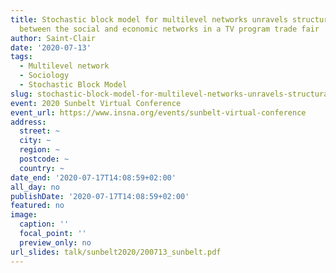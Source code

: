 ```yaml
---
title: Stochastic block model for multilevel networks unravels structural interdependence
  between the social and economic networks in a TV program trade fair
author: Saint-Clair
date: '2020-07-13'
tags:
  - Multilevel network
  - Sociology
  - Stochastic Block Model
slug: stochastic-block-model-for-multilevel-networks-unravels-structural-interdependence-between-the-social-and-economic-networks-in-a-tv-program-trade-fair
event: 2020 Sunbelt Virtual Conference
event_url: https://www.insna.org/events/sunbelt-virtual-conference
address:
  street: ~
  city: ~
  region: ~
  postcode: ~
  country: ~
date_end: '2020-07-17T14:08:59+02:00'
all_day: no
publishDate: '2020-07-17T14:08:59+02:00'
featured: no
image:
  caption: ''
  focal_point: ''
  preview_only: no
url_slides: talk/sunbelt2020/200713_sunbelt.pdf
---
```

